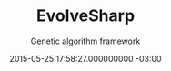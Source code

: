 ---
layout: project
title: EvolveSharp
subtitle: Genetic algorithm framework
date: 2015-05-25 17:58:27.000000000 -03:00

ext_url: https://github.com/afonsof/EvolveSharp
img: evolvesharp.png

categories:
- projects
---